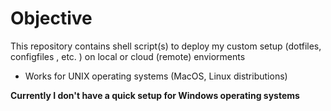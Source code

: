 # Objective

This repository contains shell script(s) to deploy my custom setup (dotfiles, configfiles , etc. ) on local or cloud (remote)
enviorments

- Works for UNIX operating systems (MacOS, Linux distributions)

**Currently I don't have a quick setup for Windows operating systems**